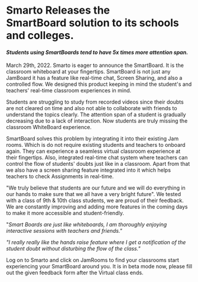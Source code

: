 # Smarto Releases **the SmartBoard** solution to its schools and colleges.

#### _**Students using SmartBoards tend to have 5x times more attention span.**_

March 29th, 2022. Smarto is eager to announce the SmartBoard. It is the classroom whiteboard at your fingertips. SmartBoard is not just any JamBoard it has a feature like real-time chat, Screen Sharing, and also a controlled flow. We designed this product keeping in mind the student's and teachers' real-time classroom experiences in mind.

Students are struggling to study from recorded videos since their doubts are not cleared on time and also not able to collaborate with friends to understand the topics clearly. The attention span of a student is gradually decreasing due to a lack of interaction. Now students are truly missing the classroom WhiteBoard experience.

SmartBoard solves this problem by integrating it into their existing Jam rooms. Which is do not require existing students and teachers to onboard again. They can experience a seamless virtual classroom experience at their fingertips. Also, integrated real-time chat system where teachers can control the flow of students' doubts just like in a classroom. Apart from that we also have a screen sharing feature integrated into it which helps teachers to check Assignments in real-time.

"We truly believe that students are our future and we will do everything in our hands to make sure that we all have a very bright future". We tested with a class of 9th & 10th class students, we are proud of their feedback. We are constantly improving and adding more features in the coming days to make it more accessible and student-friendly.

"_Smart Boards are just like whiteboards, I am thoroughly enjoying interactive sessions with teachers and friends."_

_"I really really like the hands raise feature where I get a notification of the student doubt without disturbing the flow of the class."_

Log on to Smarto and click on JamRooms to find your classrooms start experiencing your SmartBoard around you. It is in beta mode now, please fill out the given feedback form after the Virtual class ends.
